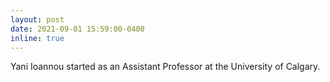 ```yaml
---
layout: post
date: 2021-09-01 15:59:00-0400
inline: true
---
```

Yani Ioannou started as an Assistant Professor at the University of Calgary.
